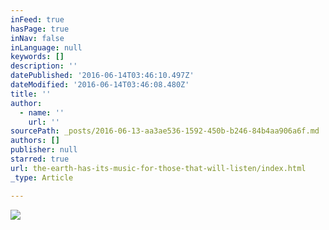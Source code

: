 ```yaml
---
inFeed: true
hasPage: true
inNav: false
inLanguage: null
keywords: []
description: ''
datePublished: '2016-06-14T03:46:10.497Z'
dateModified: '2016-06-14T03:46:08.480Z'
title: ''
author:
  - name: ''
    url: ''
sourcePath: _posts/2016-06-13-aa3ae536-1592-450b-b246-84b4aa906a6f.md
authors: []
publisher: null
starred: true
url: the-earth-has-its-music-for-those-that-will-listen/index.html
_type: Article

---
```

![](https://the-grid-user-content.s3-us-west-2.amazonaws.com/1910816f-1c9c-42de-9f4d-e0ff44d2815e.jpg)